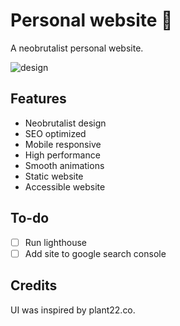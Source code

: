 # Personal website 💛
A neobrutalist personal website.

![design](design/wireframe.excalidraw.png)

## Features
- Neobrutalist design
- SEO optimized
- Mobile responsive
- High performance
- Smooth animations
- Static website
- Accessible website

## To-do
- [ ] Run lighthouse
- [ ] Add site to google search console

## Credits
UI was inspired by plant22.co.